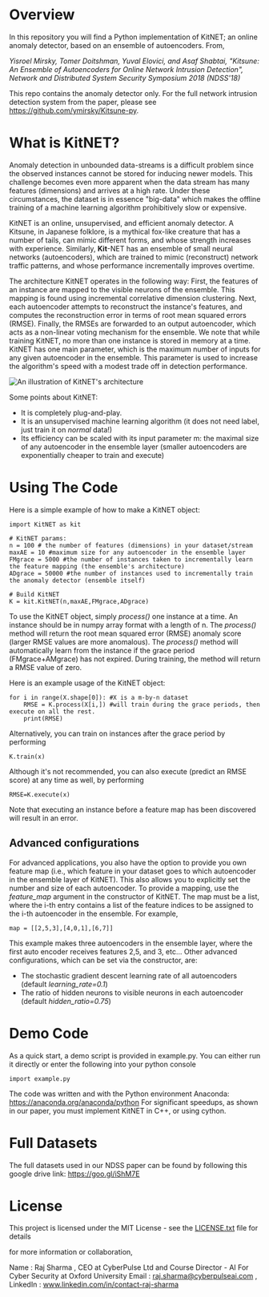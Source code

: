 # Overview
In this repository you will find a Python implementation of KitNET; an online anomaly detector, based on an ensemble of autoencoders. From,

*Yisroel Mirsky, Tomer Doitshman, Yuval Elovici, and Asaf Shabtai, "Kitsune: An Ensemble of Autoencoders for Online Network Intrusion Detection", Network and Distributed System Security Symposium 2018 (NDSS'18)*

This repo contains the anomaly detector only. For the full network intrusion detection system from the paper, please see https://github.com/ymirsky/Kitsune-py.

# What is KitNET?
Anomaly detection in unbounded data-streams is a difficult problem since the observed instances cannot be stored for inducing newer models. This challenge becomes even more apparent when the data stream has many features (dimensions) and arrives at a high rate. Under these circumstances, the dataset is in essence "big-data" which makes the offline training of a machine learning algorithm prohibitively slow or expensive. 

KitNET is an online, unsupervised, and efficient anomaly detector. A Kitsune, in Japanese folklore, is a mythical fox-like creature that has a number of tails, can mimic different forms, and whose strength increases with experience. Similarly, **Kit**-NET  has an ensemble of small neural networks (autoencoders), which are trained to mimic (reconstruct) network traffic patterns, and whose performance incrementally improves overtime. 

The architecture KitNET operates in the following way: First, the features of an instance are mapped to the visible neurons of the ensemble. This mapping is found using incremental correlative dimension clustering. Next, each autoencoder attempts to reconstruct the instance's features, and computes the reconstruction error in terms of root mean squared errors (RMSE). Finally, the RMSEs are forwarded to an output autoencoder, which acts as a non-linear voting mechanism for the ensemble. We note that while training KitNET, no more than one instance is stored in memory at a time. KitNET has one main parameter, which is the maximum number of inputs for any given autoencoder in the ensemble. This parameter is used to increase the algorithm's speed with a modest trade off in detection performance.

![An illustration of KitNET's architecture](https://raw.githubusercontent.com/ymirsky/KitNET-py/master/KitNET_fig.png)
 
Some points about KitNET:
* It is completely plug-and-play.
* It is an unsupervised machine learning algorithm (it does not need label, just train it on *normal* data!)
* Its efficiency can be scaled with its input parameter m: the maximal size of any autoencoder in the ensemble layer (smaller autoencoders are exponentially cheaper to train and execute)


# Using The Code
Here is a simple example of how to make a KitNET object:
```
import KitNET as kit

# KitNET params:
n = 100 # the number of features (dimensions) in your dataset/stream
maxAE = 10 #maximum size for any autoencoder in the ensemble layer
FMgrace = 5000 #the number of instances taken to incrementally learn the feature mapping (the ensemble's architecture)
ADgrace = 50000 #the number of instances used to incrementally train the anomaly detector (ensemble itself)

# Build KitNET
K = kit.KitNET(n,maxAE,FMgrace,ADgrace)
```

To use the KitNET object, simply *process()* one instance at a time. An instance should be in numpy array format with a length of n. The *process()* method will return the root mean squared error (RMSE) anomaly score (larger RMSE values are more anomalous). The *process()* method will automatically learn from the instance if the grace period (FMgrace+AMgrace) has not expired. During training, the method will return a RMSE value of zero.

Here is an example usage of the KitNET object:
```
for i in range(X.shape[0]): #X is a m-by-n dataset
    RMSE = K.process(X[i,]) #will train during the grace periods, then execute on all the rest.
    print(RMSE)
```

Alternatively, you can train on instances after the grace period by performing
```
K.train(x)
```
Although it's not recommended, you can also execute (predict an RMSE score) at any time as well, by performing
```
RMSE=K.execute(x)
```
Note that executing an instance before a feature map has been discovered will result in an error.

## Advanced configurations
For advanced applications, you also have the option to provide you own feature map (i.e., which feature in your dataset goes to which autoencoder in the ensemble layer of KitNET). This also allows you to explicitly set the number and size of each autoencoder. To provide a mapping, use the *feature_map* argument in the constructor of KitNET. The map must be a list, where the i-th entry contains a list of the feature indices to be assigned to the i-th autoencoder in the ensemble. For example,
```
map = [[2,5,3],[4,0,1],[6,7]] 
```
This example makes three autoencoders in the ensemble layer, where the first auto encoder receives features 2,5, and 3, etc...
Other advanced configurations, which can be set via the constructor, are:
* The stochastic gradient descent learning rate of all autoencoders (default *learning_rate=0.1*)
* The ratio of hidden neurons to visible neurons in each autoencoder (default *hidden_ratio=0.75*) 

# Demo Code
As a quick start, a demo script is provided in example.py. You can either run it directly or enter the following into your python console
```
import example.py
```
The code was written and with the Python environment Anaconda: https://anaconda.org/anaconda/python
For significant speedups, as shown in our paper, you must implement KitNET in C++, or using cython.

# Full Datasets
The full datasets used in our NDSS paper can be found by following this google drive link:
https://goo.gl/iShM7E

# License
This project is licensed under the MIT License - see the [LICENSE.txt](LICENSE.txt) file for details


for more information or collaboration,

Name : Raj Sharma , CEO at CyberPulse Ltd and Course Director - AI For Cyber Security at Oxford University Email : raj.sharma@cyberpulseai.com , LinkedIn : www.linkedin.com/in/contact-raj-sharma
